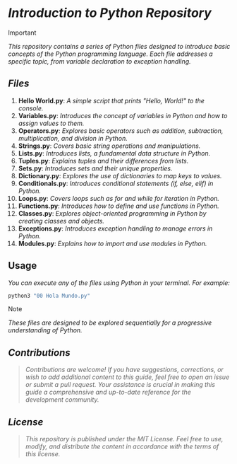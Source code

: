 <!-- Autor: Daniel Benjamin Perez Morales -->
<!-- GitHub: https://github.com/DanielBenjaminPerezMoralesDev13 -->
<!-- Gitlab: https://gitlab.com/DanielBenjaminPerezMoralesDev13 -->
<!-- Correo electrónico: danielperezdev@proton.me -->
# **_Introduction to Python Repository_**

> [!IMPORTANT]
> _This repository contains a series of Python files designed to introduce basic concepts of the Python programming language. Each file addresses a specific topic, from variable declaration to exception handling._

## _**Files**_

1. **Hello World.py**: _A simple script that prints "Hello, World!" to the console._
2. **Variables.py**: _Introduces the concept of variables in Python and how to assign values to them._
3. **Operators.py**: _Explores basic operators such as addition, subtraction, multiplication, and division in Python._
4. **Strings.py**: _Covers basic string operations and manipulations._
5. **Lists.py**: _Introduces lists, a fundamental data structure in Python._
6. **Tuples.py**: _Explains tuples and their differences from lists._
7. **Sets.py**: _Introduces sets and their unique properties._
8. **Dictionary.py**: _Explores the use of dictionaries to map keys to values._
9. **Conditionals.py**: _Introduces conditional statements (if, else, elif) in Python._
10. **Loops.py**: _Covers loops such as for and while for iteration in Python._
11. **Functions.py**: _Introduces how to define and use functions in Python._
12. **Classes.py**: _Explores object-oriented programming in Python by creating classes and objects._
13. **Exceptions.py**: _Introduces exception handling to manage errors in Python._
14. **Modules.py**: _Explains how to import and use modules in Python._

## **Usage**

_You can execute any of the files using Python in your terminal. For example:_

```bash
python3 "00 Hola Mundo.py"
```

> [!NOTE]
> _These files are designed to be explored sequentially for a progressive understanding of Python._

## _**Contributions**_

> _Contributions are welcome! If you have suggestions, corrections, or wish to add additional content to this guide, feel free to open an issue or submit a pull request. Your assistance is crucial in making this guide a comprehensive and up-to-date reference for the development community._

## _**License**_

> _This repository is published under the MIT License. Feel free to use, modify, and distribute the content in accordance with the terms of this license._
